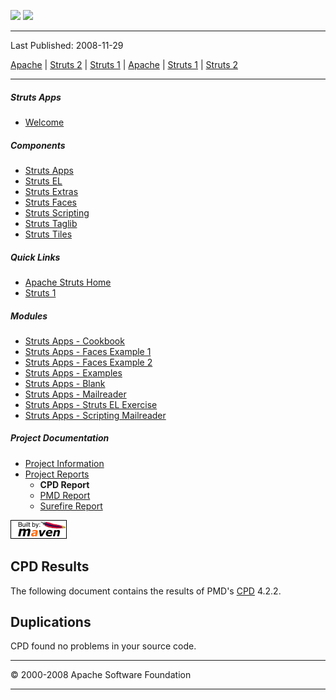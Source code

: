 <span id="bannerLeft">[![](http://www.apache.org/images/asf-logo.gif)](http://www.apache.org/)</span> <span id="bannerRight">[![](../images/struts.gif)](../)</span>

------------------------------------------------------------------------

Last Published: 2008-11-29

[Apache](http://www.apache.org/) | [Struts 2](../2.x/) | [Struts 1](../1.x/) | [Apache](http://www.apache.org) | [Struts 1](../1.x/) | [Struts 2](../2.x/)

------------------------------------------------------------------------

##### Struts Apps

-   [Welcome](index.html.md)

##### Components

-   [Struts Apps](../struts-apps/index.html.md)
-   [Struts EL](../struts-el/index.html.md)
-   [Struts Extras](../struts-extras/index.html.md)
-   [Struts Faces](../struts-faces/index.html.md)
-   [Struts Scripting](../struts-scripting/index.html.md)
-   [Struts Taglib](../struts-taglib/index.html.md)
-   [Struts Tiles](../struts-tiles/index.html.md)

##### Quick Links

-   [Apache Struts Home](../)
-   [Struts 1](../index.html.md)

##### Modules

-   [Struts Apps - Cookbook](struts-cookbook/index.html.md)
-   [Struts Apps - Faces Example 1](struts-faces-example1/index.html.md)
-   [Struts Apps - Faces Example 2](struts-faces-example2/index.html.md)
-   [Struts Apps - Examples](struts-examples/index.html.md)
-   [Struts Apps - Blank](struts-blank/index.html.md)
-   [Struts Apps - Mailreader](struts-mailreader/index.html.md)
-   [Struts Apps - Struts EL Exercise](struts-el-example/index.html.md)
-   [Struts Apps - Scripting Mailreader](struts-scripting-mailreader/index.html.md)

##### Project Documentation

-   [Project Information](project-info.html.md)
-   [Project Reports](project-reports.html.md)
    -   **CPD Report**
    -   [PMD Report](pmd.html.md)
    -   [Surefire Report](surefire-report.html.md)

[![Built by Maven](./images/logos/maven-feather.png)](http://maven.apache.org/ "Built by Maven")

CPD Results
-----------

The following document contains the results of PMD's [CPD](http://pmd.sourceforge.net/cpd.html.md) 4.2.2.

Duplications
------------

CPD found no problems in your source code.

------------------------------------------------------------------------

© 2000-2008 Apache Software Foundation

------------------------------------------------------------------------



